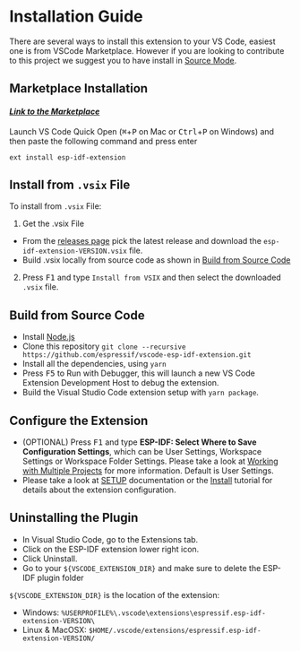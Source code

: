 # Installation Guide

There are several ways to install this extension to your VS Code, easiest one is from VSCode Marketplace. However if you are looking to contribute to this project we suggest you to have install in [Source Mode](#Build-from-Source-Code).

## Marketplace Installation

#### _[Link to the Marketplace](https://marketplace.visualstudio.com/items?itemName=espressif.esp-idf-extension)_

Launch VS Code Quick Open (<kbd>⌘</kbd>+<kbd>P</kbd> on Mac or <kbd>Ctrl</kbd>+<kbd>P</kbd> on Windows) and then paste the following command and press enter

    ext install esp-idf-extension

## Install from `.vsix` File

To install from `.vsix` File:

1. Get the .vsix File

- From the [releases page](https://github.com/espressif/vscode-esp-idf-extension/releases/) pick the latest release and download the `esp-idf-extension-VERSION.vsix` file.
- Build .vsix locally from source code as shown in [Build from Source Code](#Build-from-Source-Code)

2. Press <kbd>F1</kbd> and type `Install from VSIX` and then select the downloaded `.vsix` file.

## Build from Source Code

- Install [Node.js](https://nodejs.org/en/)
- Clone this repository `git clone --recursive https://github.com/espressif/vscode-esp-idf-extension.git`
- Install all the dependencies, using `yarn`
- Press <kbd>F5</kbd> to Run with Debugger, this will launch a new VS Code Extension Development Host to debug the extension.
- Build the Visual Studio Code extension setup with `yarn package`.

## Configure the Extension

- (OPTIONAL) Press <kbd>F1</kbd> and type **ESP-IDF: Select Where to Save Configuration Settings**, which can be User Settings, Workspace Settings or Workspace Folder Settings. Please take a look at [Working with Multiple Projects](./MULTI_PROJECTS.md) for more information. Default is User Settings.
- Please take a look at [SETUP](./SETUP.md) documentation or the [Install](./docs/tutorial/install.md) tutorial for details about the extension configuration.

## Uninstalling the Plugin

- In Visual Studio Code, go to the Extensions tab.
- Click on the ESP-IDF extension lower right icon.
- Click Uninstall.
- Go to your `${VSCODE_EXTENSION_DIR}` and make sure to delete the ESP-IDF plugin folder

`${VSCODE_EXTENSION_DIR}` is the location of the extension:

- Windows: `%USERPROFILE%\.vscode\extensions\espressif.esp-idf-extension-VERSION\`
- Linux & MacOSX: `$HOME/.vscode/extensions/espressif.esp-idf-extension-VERSION/`
